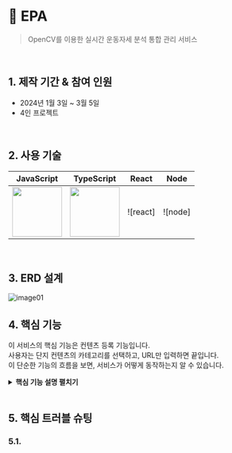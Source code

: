 # :pushpin: EPA
> OpenCV를 이용한 실시간 운동자세 분석 통합 관리 서비스 


</br>

## 1. 제작 기간 & 참여 인원
- 2024년 1월 3일 ~ 3월 5일
- 4인 프로젝트

</br>

## 2. 사용 기술

| JavaScript | TypeScript |  React   |  Node   |
| :--------: | :--------: | :------: | :-----: |
|  <img src="https://github.com/n0hack/readme-template/assets/151595284/cba04890-eae7-4dce-8769-d4130c0b56cb.png" width="100" height="100"/> |    <img src="https://github.com/n0hack/readme-template/assets/151595284/76433d79-57d7-4626-b32b-8323d551ae1b" width="100" height="100"/>     | ![react] | ![node] |

</br>

## 3. ERD 설계
![image01](https://github.com/SMHRD-2021-KDT-BigData-19/EPA/assets/151595284/14a664da-2943-437e-ac78-d707920a9368)


## 4. 핵심 기능
이 서비스의 핵심 기능은 컨텐츠 등록 기능입니다.  
사용자는 단지 컨텐츠의 카테고리를 선택하고, URL만 입력하면 끝입니다.  
이 단순한 기능의 흐름을 보면, 서비스가 어떻게 동작하는지 알 수 있습니다.  

<details>
<summary><b>핵심 기능 설명 펼치기</b></summary>
<div markdown="1">

### 4.1. 전체 흐름


### 4.2. 사용자 요청



### 4.3.



### 4.4. 



### 4.5. 


</div>
</details>

</br>

## 5. 핵심 트러블 슈팅
### 5.1. 


<div markdown="1">

</div>


